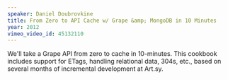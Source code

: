 ```yaml
---
speaker: Daniel Doubrovkine
title: From Zero to API Cache w/ Grape &amp; MongoDB in 10 Minutes
year: 2012
vimeo_video_id: 45132110
---
```


We'll take a Grape API from zero to cache in 10-minutes. This cookbook includes support for ETags, handling relational data, 304s, etc., based on several months of incremental development at Art.sy.

